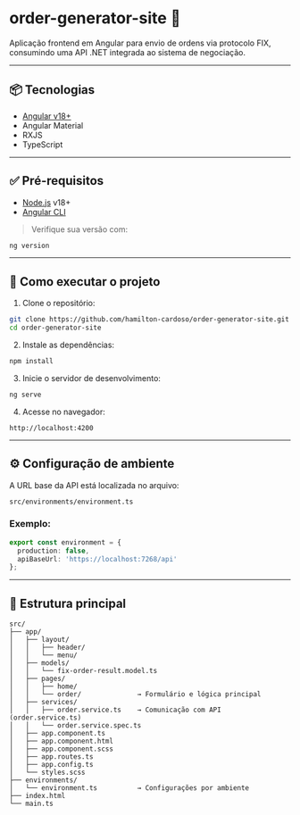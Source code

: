 # order-generator-site 🚀

Aplicação frontend em Angular para envio de ordens via protocolo FIX, consumindo uma API .NET integrada ao sistema de negociação.

---

## 📦 Tecnologias

- [Angular v18+](https://angular.io)
- Angular Material
- RXJS
- TypeScript

---

## ✅ Pré-requisitos

- [Node.js](https://nodejs.org/) v18+
- [Angular CLI](https://angular.io/cli)

> Verifique sua versão com:
```bash
ng version
```

---

## 🚀 Como executar o projeto

1. Clone o repositório:

```bash
git clone https://github.com/hamilton-cardoso/order-generator-site.git
cd order-generator-site
```

2. Instale as dependências:

```bash
npm install
```

3. Inicie o servidor de desenvolvimento:

```bash
ng serve
```

4. Acesse no navegador:

```
http://localhost:4200
```

---

## ⚙️ Configuração de ambiente

A URL base da API está localizada no arquivo:

```
src/environments/environment.ts
```

### Exemplo:

```ts
export const environment = {
  production: false,
  apiBaseUrl: 'https://localhost:7268/api'
};
```

---

## 📁 Estrutura principal

```
src/
├── app/
│   ├── layout/
│   │   ├── header/
│   │   └── menu/
│   ├── models/
│   │   └── fix-order-result.model.ts
│   ├── pages/
│   │   ├── home/
│   │   └── order/  			→ Formulário e lógica principal
│   ├── services/
│   │   ├── order.service.ts	→ Comunicação com API (order.service.ts)
│   │   └── order.service.spec.ts
│   ├── app.component.ts
│   ├── app.component.html
│   ├── app.component.scss
│   ├── app.routes.ts
│   ├── app.config.ts
│   └── styles.scss
├── environments/
│   └── environment.ts			→ Configurações por ambiente
├── index.html
└── main.ts
```
